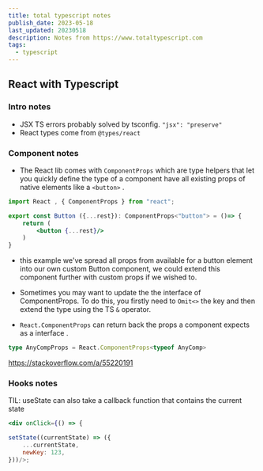 ```yaml
---
title: total typescript notes
publish_date: 2023-05-18
last_updated: 20230518
description: Notes from https://www.totaltypescript.com
tags:
  - typescript
---
```



## React with Typescript

### Intro notes
- JSX TS errors probably solved by tsconfig. `"jsx": "preserve"`
- React types come from `@types/react`


### Component notes

- The React lib comes with `ComponentProps` which are type helpers that let you quickly define the type of a component have all existing props of native elements like a `<button>` . 

```jsx
import React , { ComponentProps } from "react";

export const Button ({...rest}): ComponentProps<"button"> = ()=> {
	return (
		<button {...rest}/>
	)
}

```

- this example we've  spread all props from available for a button element into our own custom Button component, we could extend this component further with custom props if we wished to.

- Sometimes you may want to update the the interface of ComponentProps. To do this, you firstly need to `Omit<>` the key and then extend the type using the  TS `&` operator.

- `React.ComponentProps` can return back the props a component expects as a interface . 

```ts
type AnyCompProps = React.ComponentProps<typeof AnyComp>
```
https://stackoverflow.com/a/55220191

### Hooks notes

TIL:  useState can also take a callback function that contains the current state
```jsx
<div onClick={() => {

setState((currentState) => ({
	...currentState,
	newKey: 123,
}))/>;
```
